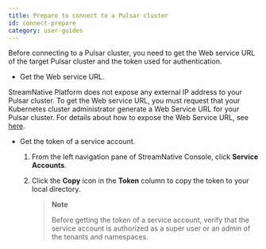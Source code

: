 ```yaml
---
title: Prepare to connect to a Pulsar cluster
id: connect-prepare
category: user-guides
---
```


Before connecting to a Pulsar cluster, you need to get the Web service URL of the target Pulsar cluster and the token used for authentication.

* Get the Web service URL.

StreamNative Platform does not expose any external IP address to your Pulsar cluster. To get the Web service URL, you must request that your Kubernetes cluster administrator generate a Web Service URL for your Pulsar cluster. For details about how to expose the Web Service URL, see [here](/operator-guides/configure/networking.md).

* Get the token of a service account.

  1. From the left navigation pane of StreamNative Console, click **Service Accounts**.

  2. Click the **Copy** icon in the **Token** column to copy the token to your local directory.

      > **Note**
      >
      > Before getting the token of a service account, verify that the service account is authorized as a super user or an admin of the tenants and namespaces.
